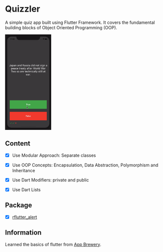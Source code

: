 # Quizzler
A simple quiz app built using Flutter Framework. It covers the fundamental building blocks of Object Oriented Programming (OOP).

<img src="preview.gif" width="30%">


## Content
- [X] Use Modular Approach: Separate classes
- [X] Use OOP Concepts: Encapsulation, Data Abstraction, Polymorphism and Inheritance
- [X] Use Dart Modifiers: private and public
- [X] Use Dart Lists


## Package
- [X] [rflutter_alert](https://pub.dev/packages/rflutter_alert)


## Information
Learned the basics of flutter from [App Brewery](https://www.appbrewery.co/).
